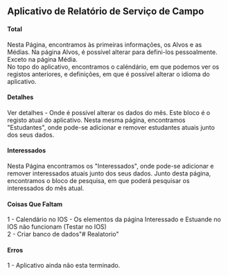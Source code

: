 ## Aplicativo de Relatório de Serviço de Campo
#### Total<br/>
Nesta Página, encontramos às primeiras informações, os Alvos e as Médias. Na página Alvos, é possível alterar para defini-los pessoalmente. Exceto na página Média.
<br/>
No topo do aplicativo, encontramos o caléndário, em que podemos ver os registos anteriores, e definições, em que é possível alterar o idioma do aplicativo.

#### Detalhes<br/>
Ver detalhes - Onde é possível alterar os dados do mês. Este bloco é o registo atual do aplicativo.
Nesta mesma página, encontramos "Estudantes", onde pode-se adicionar e remover estudantes atuais junto dos seus dados.

#### Interessados<br/>
Nesta Página encontramos os "Interessados", onde pode-se adicionar e remover interessados atuais junto dos seus dados.
Junto desta página, encontramos o bloco de pesquisa, em que poderá pesquisar os interessados do mês atual.

#### Coisas Que Faltam<br/>
1 - Calendário no IOS - Os elementos da página Interessado e Estuande no IOS não funcionam (Testar no IOS)<br/>
2 - Criar banco de dados"# Realatorio" 

#### Erros<br/>
1 - Aplicativo ainda não esta terminado.
